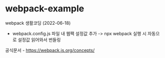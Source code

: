 # webpack-example
webpack 생활코딩 (2022-06-18)
- webpack.config.js 파일 내 웹팩 설정값 추가
  -> npx webpack 실행 시 자동으로 설정값 읽어와서 번들링
 
공식문서 - https://webpack.js.org/concepts/
